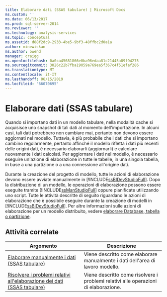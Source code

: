 ```yaml
---
title: Elaborare dati (SSAS tabulare) | Microsoft Docs
ms.custom: ''
ms.date: 06/13/2017
ms.prod: sql-server-2014
ms.reviewer: ''
ms.technology: analysis-services
ms.topic: conceptual
ms.assetid: d88f2dc9-2933-4be5-9bf3-48ffbc2d0a1a
author: minewiskan
ms.author: owend
manager: craigg
ms.openlocfilehash: 0a0ca45681866e0ba96edaa81c21445a89f94275
ms.sourcegitcommit: 3026c22b7fba19059a769ea5f367c4f51efaf286
ms.translationtype: MT
ms.contentlocale: it-IT
ms.lasthandoff: 06/15/2019
ms.locfileid: "66070695"
---
```

# <a name="process-data-ssas-tabular"></a>Elaborare dati (SSAS tabulare)
  Quando si importano dati in un modello tabulare, nella modalità cache si acquisisce uno snapshot di tali dati al momento dell'importazione. In alcuni casi, tali dati potrebbero non cambiare mai, pertanto non devono essere aggiornati nel modello. Tuttavia, è più probabile che i dati che si importano cambino regolarmente, pertanto affinché il modello rifletta i dati più recenti delle origini dati, è necessario elaborarli (aggiornarli) e calcolare nuovamente i dati calcolati. Per aggiornare i dati nel modello, è necessario eseguire un'azione di elaborazione in tutte le tabelle, in una singola tabella, in base a una partizione o a una connessione all'origine dati.  
  
 Durante la creazione del progetto di modello, tutte le azioni di elaborazione devono essere avviate manualmente in [!INCLUDE[ssBIDevStudioFull](../includes/ssbidevstudiofull-md.md)]. Dopo la distribuzione di un modello, le operazioni di elaborazione possono essere eseguite tramite [!INCLUDE[ssManStudioFull](../includes/ssmanstudiofull-md.md)] oppure pianificate utilizzando uno script. Tutte le attività descritte di seguito riguardano le azioni di elaborazione che è possibile eseguire durante la creazione di modelli in [!INCLUDE[ssBIDevStudioFull](../includes/ssbidevstudiofull-md.md)]. Per altre informazioni sulle azioni di elaborazione per un modello distribuito, vedere [elaborare Database, tabella o partizione](tabular-models/process-database-table-or-partition-analysis-services.md).  
  
## <a name="related-tasks"></a>Attività correlate  
  
|Argomento|Descrizione|  
|-----------|-----------------|  
|[Elaborare manualmente i dati &#40;SSAS tabulare&#41;](manually-process-data-ssas-tabular.md)|Viene descritto come elaborare manualmente i dati dell'area di lavoro modello.|  
|[Risolvere i problemi relativi all'elaborazione dei dati &#40;SSAS tabulare&#41;](troubleshoot-process-data-ssas-tabular.md)|Viene descritto come risolvere i problemi relativi alle operazioni di elaborazione.|  
  
  
